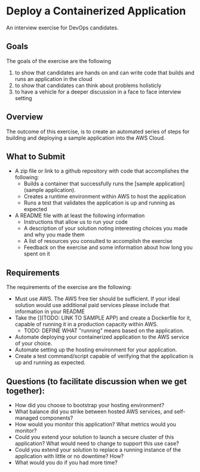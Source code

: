 # Deploy a Containerized Application
An interview exercise for DevOps candidates.

## Goals
The goals of the exercise are the following

1. to show that candidates are hands on and can write code that builds and runs an application in the cloud
2. to show that candidates can think about problems holisticly
3. to have a vehicle for a deeper discussion in a face to face interview setting 

## Overview
The outcome of this exercise, is to create an automated series of steps for building and deploying a sample application into the AWS Cloud.

## What to Submit
- A zip file or link to a github repository with code that accomplishes the following: 
  - Builds a container that successfully runs the [sample application](sample application).
  - Creates a runtime environment within AWS to host the application
  - Runs a test that validates the application is up and running as expected
- A README file with at least the following information
    - Instructions that allow us to run your code
    - A description of your solution noting interesting choices you made and why you made them
    - A list of resources you consulted to accomplish the exercise
    - Feedback on the exercise and some information about how long you spent on it

## Requirements
The requirements of the exercise are the following:
- Must use AWS.  The AWS free tier should be sufficient.  If your ideal solution would use additional paid services please include that information in your README
- Take the [](TODO: LINK TO SAMPLE APP) and create a Dockerfile for it, capable of running it in a production capacity within AWS.
  - TODO: DEFINE WHAT "running" means based on the application.
- Automate deploying your containerized application to the AWS service of your choice.
- Automate setting up the hosting environment for your application.
- Create a test command/script capable of verifying that the application is up and running as expected.


## Questions (to facilitate discussion when we get together):
- How did you choose to bootstrap your hosting environment?
- What balance did you strike between hosted AWS services, and self-managed components?
- How would you monitor this application?  What metrics would you monitor?
- Could you extend your solution to launch a secure cluster of this application?  What would need to change to support this use case?
- Could you extend your solution to replace a running instance of the application with little or no downtime?  How?
- What would you do if you had more time?

